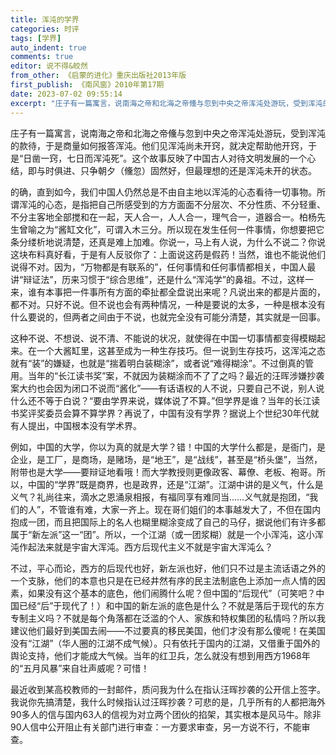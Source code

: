 ```yaml
---
title: 浑沌的学界
categories: 时评
tags: [学界]
auto_indent: true
comments: true
editor: 说不得&皎然
from_other: 《启蒙的进化》重庆出版社2013年版
first_publish: 《南风窗》2010年第17期
date: 2023-07-02 09:55:14
excerpt: "庄子有一篇寓言，说南海之帝和北海之帝儵与忽到中央之帝浑沌处游玩，受到浑沌的款待，于是商量如何报答浑沌。他们见浑沌尚未开窍，就决定帮助他开窍，于是“日凿一窍，七日而浑沌死”。这个故事反映了中国古人对待文明发展的一个心结，即与时俱进、只争朝夕（儵忽）固然好，但最理想的还是浑沌未开的状态。"
---
```

庄子有一篇寓言，说南海之帝和北海之帝儵与忽到中央之帝浑沌处游玩，受到浑沌的款待，于是商量如何报答浑沌。他们见浑沌尚未开窍，就决定帮助他开窍，于是“日凿一窍，七日而浑沌死”。这个故事反映了中国古人对待文明发展的一个心结，即与时俱进、只争朝夕（儵忽）固然好，但最理想的还是浑沌未开的状态。

的确，直到如今，我们中国人仍然总是不由自主地以浑沌的心态看待一切事物。所谓浑沌的心态，是指把自己所感受到的方方面面不分层次、不分性质、不分轻重、不分主客地全部搅和在一起，天人合一，人人合一，理气合一，道器合一。柏杨先生曾喻之为“酱缸文化”，可谓入木三分。所以现在发生任何一件事情，你想要把它条分缕析地说清楚，还真是难上加难。你说一，马上有人说，为什么不说二？你说这块布料真好看，于是有人反驳你了：上面说这药是假药！当然，谁也不能说他们说得不对。因为，“万物都是有联系的”，任何事情和任何事情都相关，中国人最讲“辩证法”，历来习惯于“综合思维”，还是什么“浑沌学”的鼻祖。不过，这样一来，谁有本事把一件事所有方面的牵扯都全盘说出来呢？凡说出来的都是片面的，都不对。只好不说。但不说也会有两种情况，一种是要说的太多，一种是根本没有什么要说的，但两者之间由于不说，也就完全没有可能分清楚，其实就是一回事。

这种不说、不想说、说不清、不能说的状况，就使得在中国一切事情都变得模糊起来。在一个大酱缸里，这甚至成为一种生存技巧。但一说到生存技巧，这浑沌之态就有“装”的嫌疑，也就是“揣着明白装糊涂”，或者说“难得糊涂”。不过倒真的管用。当年的“长江读书奖”案，不就因为装糊涂而不了了之吗？最近的汪晖涉嫌抄袭案大约也会因为闭口不说而“酱化”——有话语权的人不说，只要自己不说，别人说什么还不等于白说？“要由学界来说，媒体说了不算。”但学界是谁？当年的长江读书奖评奖委员会算不算学界？再说了，中国有没有学界？据说上个世纪30年代就有人提出，中国根本没有学术界。

例如，中国的大学，你以为真的就是大学？错！中国的大学什么都是，是衙门，是企业，是工厂，是商场，是赌场，是“地王”，是“战线”，甚至是“桥头堡”，当然，附带也是大学——要辩证地看哦！而大学教授则更像政客、幕僚、老板、袍哥。所以，中国的“学界”既是商界，也是政界，还是“江湖”。江湖中讲的是义气，什么是义气？礼尚往来，滴水之恩涌泉相报，有福同享有难同当……义气就是抱团，“我们的人”，不管谁有难，大家一齐上。现在哥们姐们的本事越发大了，不但在国内抱成一团，而且把国际上的名人也糊里糊涂变成了自己的马仔，据说他们有许多都属于“新左派”这一“团”。所以，一个江湖（或一团浆糊）就是一个小浑沌，这小浑沌作起法来就是宇宙大浑沌。西方后现代主义不就是宇宙大浑沌么？

不过，平心而论，西方的后现代也好，新左派也好，他们只不过是主流话语之外的一个支脉，他们的本意也只是在已经井然有序的民主法制底色上添加一点人情的因素，如果没有这个基本的底色，他们闹腾什么呢？但中国的“后现代”（可笑吧？中国已经“后”于现代了！）和中国的新左派的底色是什么？不就是落后于现代的东方专制主义吗？不就是每个角落都在泛滥的个人、家族和特权集团的私情吗？所以我建议他们最好到美国去闹——不过要真的移民美国，他们才没有那么傻呢！在美国没有“江湖”（华人圈的江湖不成气候）。只有依托于国内的江湖，又借重于国外的舆论支持，他们才能成大气候。当年的红卫兵，怎么就没有想到用西方1968年的“五月风暴”来自壮声威呢？可惜！

最近收到某高校教师的一封邮件，质问我为什么在指认汪晖抄袭的公开信上签字。我说你先搞清楚，我什么时候指认过汪晖抄袭？可悲的是，几乎所有的人都把海外90多人的信与国内63人的信视为对立两个团伙的掐架，其实根本是风马牛。除非90人信中公开阻止有关部门进行审查：一方要求审查，另一方说不行，不能审查。
